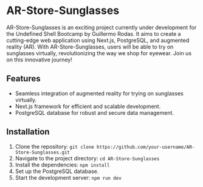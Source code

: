 # AR-Store-Sunglasses


AR-Store-Sunglasses is an exciting project currently under development for the Undefined Shell Bootcamp by Guillermo Rodas. It aims to create a cutting-edge web application using Next.js, PostgreSQL, and augmented reality (AR). With AR-Store-Sunglasses, users will be able to try on sunglasses virtually, revolutionizing the way we shop for eyewear. Join us on this innovative journey!

## Features

- Seamless integration of augmented reality for trying on sunglasses virtually.
- Next.js framework for efficient and scalable development.
- PostgreSQL database for robust and secure data management.

## Installation

1. Clone the repository: `git clone https://github.com/your-username/AR-Store-Sunglasses.git`
2. Navigate to the project directory: `cd AR-Store-Sunglasses`
3. Install the dependencies: `npm install`
4. Set up the PostgreSQL database.
5. Start the development server: `npm run dev`
